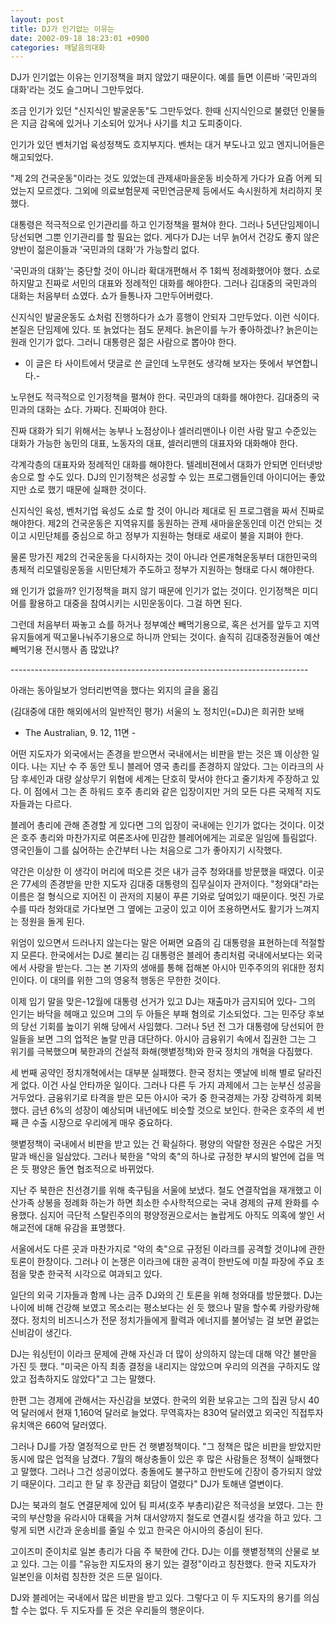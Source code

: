 ```yaml
---
layout: post
title: DJ가 인기없는 이유는
date: 2002-09-18 18:23:01 +0900
categories: 깨달음의대화
---
```

DJ가 인기없는 이유는 인기정책을 펴지 않았기 때문이다. 예를 들면 이른바 '국민과의 대화'라는 것도 슬그머니 그만두었다.
  

  
조금 인기가 있던 "신지식인 발굴운동"도 그만두었다. 한때 신지식인으로 불렸던 인물들은 지금 감옥에 있거나 기소되어 있거나 사기를 치고 도피중이다.
  

  
인기가 있던 벤처기업 육성정책도 흐지부지다. 벤처는 대거 부도나고 있고 엔지니어들은 해고되었다.
  

  
"제 2의 건국운동"이라는 것도 있었는데 관제새마을운동 비슷하게 가다가 요즘 어케 되었는지 모르겠다. 그외에 의료보험문제 국민연금문제 등에서도 속시원하게 처리하지 못했다.
  

  
대통령은 적극적으로 인기관리를 하고 인기정책을 펼쳐야 한다. 그러나 5년단임제이니 당선되면 그뿐 인기관리를 할 필요는 없다. 게다가 DJ는 너무 늙어서 건강도 좋지 않은 양반이 젊은이들과 '국민과의 대화'가 가능할리 없다.
  

  
'국민과의 대화'는 중단할 것이 아니라 확대개편해서 주 1회씩 정례화했어야 했다. 쇼로 하지말고 진짜로 서민의 대표와 정례적인 대화를 해야한다. 그러나 김대중의 국민과의 대화는 처음부터 쇼였다. 쇼가 들통나자 그만두어버렸다.
  

  
신지식인 발굴운동도 쇼처럼 진행하다가 쇼가 흥행이 안되자 그만두었다. 이런 식이다. 본질은 단임제에 있다. 또 늙었다는 점도 문제다. 늙은이를 누가 좋아하겠나? 늙은이는 원래 인기가 없다. 그러니 대통령은 젊은 사람으로 뽑아야 한다.
  

  
- 이 글은 타 사이트에서 댓글로 쓴 글인데 노무현도 생각해 보자는 뜻에서 부연합니다.-
  

  
노무현도 적극적으로 인기정책을 펼쳐야 한다. 국민과의 대화를 해야한다. 김대중의 국민과의 대화는 쇼다. 가짜다. 진짜여야 한다.
  

  
진짜 대화가 되기 위해서는 농부나 노점상이나 셀러리맨이나 이런 사람 말고 수준있는 대화가 가능한 농민의 대표, 노동자의 대표, 셀러리맨의 대표자와 대화해야 한다.
  

  
각계각층의 대표자와 정례적인 대화를 해야한다. 텔레비젼에서 대화가 안되면 인터넷방송으로 할 수도 있다. DJ의 인기정책은 성공할 수 있는 프로그램들인데 아이디어는 좋았지만 쇼로 했기 때문에 실패한 것이다.
  

  
신지식인 육성, 벤처기업 육성도 쇼로 할 것이 아니라 제대로 된 프로그램을 짜서 진짜로 해야한다. 제2의 건국운동은 지역유지를 동원하는 관제 새마을운동인데 이건 안되는 것이고 시민단체를 중심으로 하고 정부가 지원하는 형태로 새로이 불을 지펴야 한다.
  

  
물론 망가진 제2의 건국운동을 다시하자는 것이 아니라 언론개혁운동부터 대한민국의 총체적 리모델링운동을 시민단체가 주도하고 정부가 지원하는 형태로 다시 해야한다.
  

  
왜 인기가 없을까? 인기정책을 펴지 않기 때문에 인기가 없는 것이다. 인기정책은 미디어를 활용하고 대중을 참여시키는 시민운동이다. 그걸 하면 된다.
  

  
그런데 처음부터 짜놓고 쇼를 하거나 정부예산 빼먹기용으로, 혹은 선거를 앞두고 지역유지들에게 떡고물나눠주기용으로 하니까 안되는 것이다. 솔직히 김대중정권들어 예산빼먹기용 전시행사 좀 많았냐?
  

  

  
\---\---\---\---\---\---\---\---\---\---\---\---\---\---\---\---\---\---\---\---\---\---\---\-----
  
아래는 동아일보가 엉터리번역을 했다는 외지의 글을 옮김
  

  
(김대중에 대한 해외에서의 일반적인 평가) 서울의 노 정치인(=DJ)은 희귀한 보배
  

  
- The Australian, 9. 12, 11면 -
  

  
어떤 지도자가 외국에서는 존경을 받으면서 국내에서는 비판을 받는 것은 꽤 이상한 일이다. 나는 지난 수 주 동안 토니 블레어 영국 총리를 존경하지 않았다. 그는 이라크의 사담 후세인과 대량 살상무기 위협에 세계는 단호히 맞서야 한다고 줄기차게 주장하고 있다. 이 점에서 그는 존 하워드 호주 총리와 같은 입장이지만 거의 모든 다른 국제적 지도자들과는 다르다.
  

  
블레어 총리에 관해 존경할 게 있다면 그의 입장이 국내에는 인기가 없다는 것이다. 이것은 호주 총리와 마찬가지로 여론조사에 민감한 블레어에게는 괴로운 일임에 틀림없다. 영국인들이 그를 싫어하는 순간부터 나는 처음으로 그가 좋아지기 시작했다.
  

  
약간은 이상한 이 생각이 머리에 떠오른 것은 내가 금주 청와대를 방문했을 때였다. 이곳은 77세의 존경받을 만한 지도자 김대중 대통령의 집무실이자 관저이다. "청와대"라는 이름은 절 형식으로 지어진 이 관저의 지붕이 푸른 기와로 덮여있기 때문이다. 멋진 가로수를 따라 청와대로 가다보면 그 옆에는 고궁이 있고 이어 조용하면서도 활기가 느껴지는 정원을 돌게 된다.
  

  
위엄이 있으면서 드러나지 않는다는 말은 어쩌면 요즘의 김 대통령을 표현하는데 적절할지 모른다. 한국에서는 DJ로 불리는 김 대통령은 블레어 총리처럼 국내에서보다는 외국에서 사랑을 받는다. 그는 본 기자의 생애를 통해 접해본 아시아 민주주의의 위대한 정치인이다. 이 대의를 위한 그의 영웅적 행동은 무한한 것이다.
  

  
이제 임기 말을 맞은-12월에 대통령 선거가 있고 DJ는 재출마가 금지되어 있다- 그의 인기는 바닥을 헤매고 있으며 그의 두 아들은 부패 혐의로 기소되었다. 그는 민주당 후보의 당선 기회를 높이기 위해 당에서 사임했다. 그러나 5년 전 그가 대통령에 당선되어 한 일들을 보면 그의 업적은 놀랄 만큼 대단하다. 아시아 금융위기 속에서 집권한 그는 그 위기를 극복했으며 북한과의 건설적 화해(햇볕정책)와 한국 정치의 개혁을 다짐했다.
  

  
세 번째 공약인 정치개혁에서는 대부분 실패했다. 한국 정치는 옛날에 비해 별로 달라진 게 없다. 이건 사실 안타까운 일이다. 그러나 다른 두 가지 과제에서 그는 눈부신 성공을 거두었다. 금융위기로 타격을 받은 모든 아시아 국가 중 한국경제는 가장 강력하게 회복했다. 금년 6%의 성장이 예상되며 내년에도 비슷할 것으로 보인다. 한국은 호주의 세 번째 큰 수출 시장으로 우리에게 매우 중요하다.
  

  
햇볕정책이 국내에서 비판을 받고 있는 건 확실하다. 평양의 악랄한 정권은 수많은 거짓말과 배신을 일삼았다. 그러나 북한을 "악의 축"의 하나로 규정한 부시의 발언에 겁을 먹은 듯 평양은 돌연 협조적으로 바뀌었다.
  

  
지난 주 북한은 친선경기를 위해 축구팀을 서울에 보냈다. 철도 연결작업을 재개했고 이산가족 상봉을 정례화 하는가 하면 최소한 수사학적으로는 국내 경제의 규제 완화를 수용했다. 심지어 극단적 스탈린주의의 평양정권으로서는 놀랍게도 아직도 의혹에 쌓인 서해교전에 대해 유감을 표명했다.
  

  
서울에서도 다른 곳과 마찬가지로 "악의 축"으로 규정된 이라크를 공격할 것이냐에 관한 토론이 한창이다. 그러나 이 논쟁은 이라크에 대한 공격이 한반도에 미칠 파장에 주요 초점을 맞춘 한국적 시각으로 여과되고 있다.
  

  
일단의 외국 기자들과 함께 나는 금주 DJ와의 긴 토론을 위해 청와대를 방문했다. DJ는 나이에 비해 건강해 보였고 목소리는 평소보다는 쉰 듯 했으나 말을 할수록 카랑카랑해졌다. 정치의 비즈니스가 전문 정치가들에게 활력과 에너지를 불어넣는 걸 보면 끝없는 신비감이 생긴다.
  

  
DJ는 워싱턴이 이라크 문제에 관해 자신과 더 많이 상의하지 않는데 대해 약간 불만을 가진 듯 했다. "미국은 아직 최종 결정을 내리지는 않았으며 우리의 의견을 구하지도 않았고 접촉하지도 않았다"고 그는 말했다.
  

  
한편 그는 경제에 관해서는 자신감을 보였다. 한국의 외환 보유고는 그의 집권 당시 40억 달러에서 현재 1,160억 달러로 늘었다. 무역흑자는 830억 달러였고 외국인 직접투자 유치액은 660억 달러였다.
  

  
그러나 DJ를 가장 열정적으로 만든 건 햇볕정책이다. "그 정책은 많은 비판을 받았지만 동시에 많은 업적을 남겼다. 7월의 해상충돌이 있은 후 많은 사람들은 정책이 실패했다고 말했다. 그러나 그건 성공이었다. 충돌에도 불구하고 한반도에 긴장이 증가되지 않았기 때문이다. 그리고 한 달 후 장관급 회담이 열렸다" DJ가 토해낸 열변이다.
  

  
DJ는 북과의 철도 연결문제에 있어 팀 피셔(호주 부총리)같은 적극성을 보였다. 그는 한국의 부산항을 유라시아 대륙을 거쳐 대서양까지 철도로 연결시킬 생각을 하고 있다. 그렇게 되면 시간과 운송비를 줄일 수 있고 한국은 아시아의 중심이 된다.
  

  
고이즈미 준이치로 일본 총리가 다음 주 북한에 간다. DJ는 이를 햇볕정책의 산물로 보고 있다. 그는 이를 "유능한 지도자의 용기 있는 결정"이라고 칭찬했다. 한국 지도자가 일본인을 이처럼 칭찬한 것은 드문 일이다.
  

  
DJ와 블레어는 국내에서 많은 비판을 받고 있다. 그렇다고 이 두 지도자의 용기를 의심할 수는 없다. 두 지도자를 둔 것은 우리들의 행운이다.